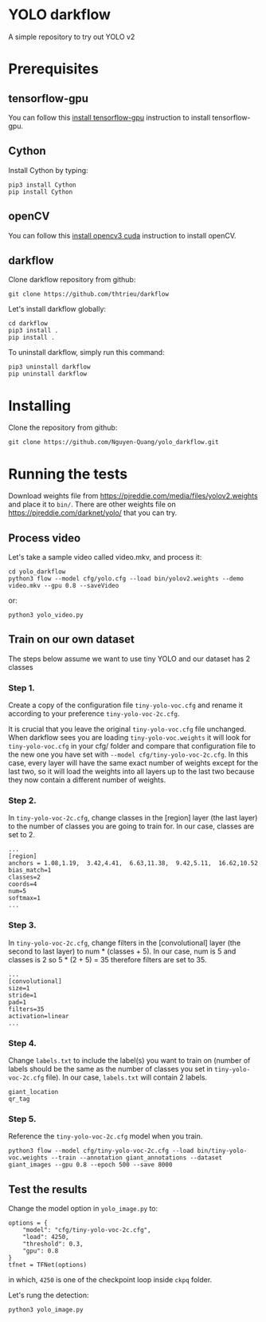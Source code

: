 # YOLO darkflow
A simple repository to try out YOLO v2

# Prerequisites
## tensorflow-gpu
You can follow this [install tensorflow-gpu](https://github.com/Nguyen-Quang/instructions/blob/master/install_tensorflow_gpu.md) instruction to install tensorflow-gpu.

## Cython
Install Cython by typing:
```
pip3 install Cython
pip install Cython
```

## openCV
You can follow this [install opencv3 cuda](https://github.com/Nguyen-Quang/instructions/blob/master/install_opencv3_cuda.md) instruction to install openCV.

## darkflow
Clone darkflow repository from github:
```
git clone https://github.com/thtrieu/darkflow
```

Let's install darkflow globally:
```
cd darkflow
pip3 install .
pip install .
```

To uninstall darkflow, simply run this command:
```
pip3 uninstall darkflow
pip uninstall darkflow
```

# Installing
Clone the repository from github:
```
git clone https://github.com/Nguyen-Quang/yolo_darkflow.git
```

# Running the tests
Download weights file from https://pjreddie.com/media/files/yolov2.weights and place it to `bin/`. There are other weights file on https://pjreddie.com/darknet/yolo/ that you can try.

## Process video
Let's take a sample video called video.mkv, and process it:
```
cd yolo_darkflow
python3 flow --model cfg/yolo.cfg --load bin/yolov2.weights --demo video.mkv --gpu 0.8 --saveVideo
```

or:
```
python3 yolo_video.py
```

## Train on our own dataset
The steps below assume we want to use tiny YOLO and our dataset has 2 classes

### Step 1.
Create a copy of the configuration file `tiny-yolo-voc.cfg` and rename it according to your preference `tiny-yolo-voc-2c.cfg`.

It is crucial that you leave the original `tiny-yolo-voc.cfg` file unchanged. When darkflow sees you are loading `tiny-yolo-voc.weights` it will look for `tiny-yolo-voc.cfg` in your cfg/ folder and compare that configuration file to the new one you have set with `--model cfg/tiny-yolo-voc-2c.cfg`. In this case, every layer will have the same exact number of weights except for the last two, so it will load the weights into all layers up to the last two because they now contain a different number of weights.

### Step 2.
In `tiny-yolo-voc-2c.cfg`, change classes in the [region] layer (the last layer) to the number of classes you are going to train for. In our case, classes are set to 2.
    
```
...
[region]
anchors = 1.08,1.19,  3.42,4.41,  6.63,11.38,  9.42,5.11,  16.62,10.52
bias_match=1
classes=2
coords=4
num=5
softmax=1
...
```

### Step 3.
In `tiny-yolo-voc-2c.cfg`, change filters in the [convolutional] layer (the second to last layer) to num * (classes + 5). In our case, num is 5 and classes is 2 so 5 * (2 + 5) = 35 therefore filters are set to 35.

```
...
[convolutional]
size=1
stride=1
pad=1
filters=35
activation=linear
...
```

### Step 4.
Change `labels.txt` to include the label(s) you want to train on (number of labels should be the same as the number of classes you set in `tiny-yolo-voc-2c.cfg` file). In our case, `labels.txt` will contain 2 labels.

```
giant_location
qr_tag
```
### Step 5.
Reference the `tiny-yolo-voc-2c.cfg` model when you train.
```
python3 flow --model cfg/tiny-yolo-voc-2c.cfg --load bin/tiny-yolo-voc.weights --train --annotation giant_annotations --dataset giant_images --gpu 0.8 --epoch 500 --save 8000
```

## Test the results
Change the model option in `yolo_image.py` to:
```
options = {
    "model": "cfg/tiny-yolo-voc-2c.cfg",
    "load": 4250,
    "threshold": 0.3,
    "gpu": 0.8
}
tfnet = TFNet(options)
```
in which, `4250` is one of the checkpoint loop inside `ckpq` folder.

Let's rung the detection:
```
python3 yolo_image.py
```
